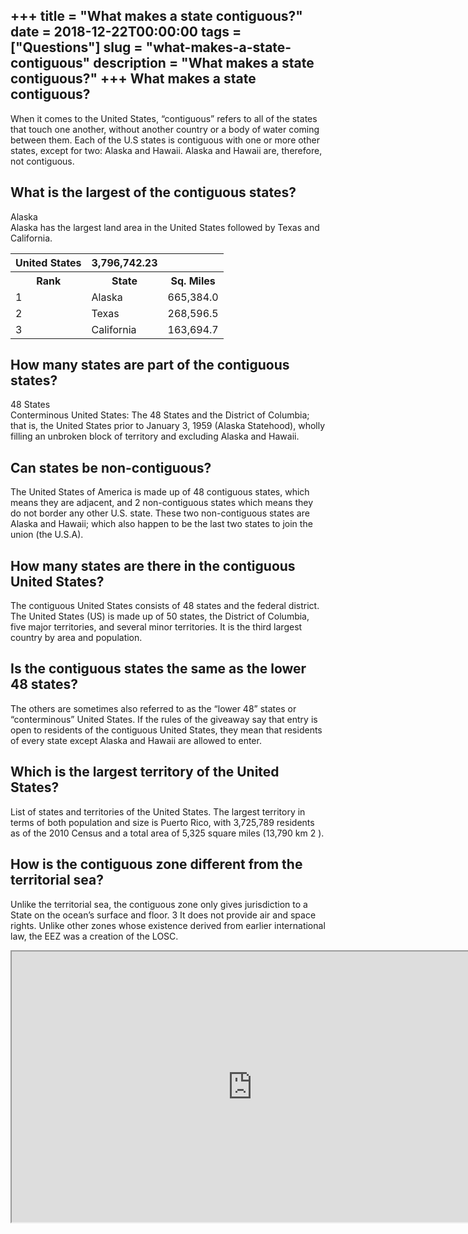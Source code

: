 +++
title = "What makes a state contiguous?"
date = 2018-12-22T00:00:00
tags = ["Questions"]
slug = "what-makes-a-state-contiguous"
description = "What makes a state contiguous?"
+++
What makes a state contiguous?
------------------------------

When it comes to the United States, “contiguous” refers to all of the states that touch one another, without another country or a body of water coming between them. Each of the U.S states is contiguous with one or more other states, except for two: Alaska and Hawaii. Alaska and Hawaii are, therefore, not contiguous.

What is the largest of the contiguous states?
---------------------------------------------

Alaska  
Alaska has the largest land area in the United States followed by Texas and California.

<table><tr><th>United States</th><th>3,796,742.23</th></tr><tr><th>Rank</th><th>State</th><th>Sq. Miles</th></tr><tr><td>1</td><td>Alaska</td><td>665,384.0</td></tr><tr><td>2</td><td>Texas</td><td>268,596.5</td></tr><tr><td>3</td><td>California</td><td>163,694.7</td></tr></table>

How many states are part of the contiguous states?
--------------------------------------------------

48 States  
Conterminous United States: The 48 States and the District of Columbia; that is, the United States prior to January 3, 1959 (Alaska Statehood), wholly filling an unbroken block of territory and excluding Alaska and Hawaii.

Can states be non-contiguous?
-----------------------------

The United States of America is made up of 48 contiguous states, which means they are adjacent, and 2 non-contiguous states which means they do not border any other U.S. state. These two non-contiguous states are Alaska and Hawaii; which also happen to be the last two states to join the union (the U.S.A).

How many states are there in the contiguous United States?
----------------------------------------------------------

The contiguous United States consists of 48 states and the federal district. The United States (US) is made up of 50 states, the District of Columbia, five major territories, and several minor territories. It is the third largest country by area and population.

Is the contiguous states the same as the lower 48 states?
---------------------------------------------------------

The others are sometimes also referred to as the “lower 48” states or “conterminous” United States. If the rules of the giveaway say that entry is open to residents of the contiguous United States, they mean that residents of every state except Alaska and Hawaii are allowed to enter.

Which is the largest territory of the United States?
----------------------------------------------------

List of states and territories of the United States. The largest territory in terms of both population and size is Puerto Rico, with 3,725,789 residents as of the 2010 Census and a total area of 5,325 square miles (13,790 km 2 ).

How is the contiguous zone different from the territorial sea?
--------------------------------------------------------------

Unlike the territorial sea, the contiguous zone only gives jurisdiction to a State on the ocean’s surface and floor. 3 It does not provide air and space rights. Unlike other zones whose existence derived from earlier international law, the EEZ was a creation of the LOSC.

<iframe allow="accelerometer; autoplay; clipboard-write; encrypted-media; gyroscope; picture-in-picture" allowfullscreen="" class="__youtube_prefs__  epyt-is-override  no-lazyload" data-no-lazy="1" data-origheight="433" data-origwidth="770" data-skipgform_ajax_framebjll="" height="433" id="_ytid_66888" loading="lazy" src="https://www.youtube.com/embed/g7ysNih0TPk?enablejsapi=1&autoplay=0&cc_load_policy=0&cc_lang_pref=&iv_load_policy=1&loop=0&modestbranding=0&rel=1&fs=1&playsinline=0&autohide=2&theme=dark&color=red&controls=1&" title="YouTube player" width="770"></iframe>